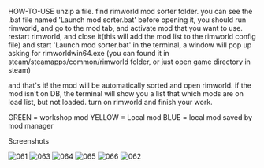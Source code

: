 HOW-TO-USE
unzip a file. find rimworld mod sorter folder.
you can see the .bat file named 'Launch mod sorter.bat'
before opening it, you should run rimworld, and go to the mod tab, and activate mod that you want to use.
restart rimworld, and close it(this will add the mod list to the rimworld config file)
and start 'Launch mod sorter.bat'
in the terminal, a window will pop up asking for rimworldwin64.exe
(you can found it in steam/steamapps/common/rimworld folder, or just open game directory in steam)

and that's it!
the mod will be automatically sorted and open rimworld.
if the mod isn't on DB, the terminal will show you a list that which mods are on load list, but not loaded. turn on rimworld and finish your work.

GREEN  = workshop mod
YELLOW = Local mod
BLUE = local mod saved by mod manager


Screenshots


![061](https://user-images.githubusercontent.com/46273764/51812240-099a9100-22f4-11e9-8d42-b66b18232ab3.jpg)
![063](https://user-images.githubusercontent.com/46273764/51812242-099a9100-22f4-11e9-84b0-21ea9e863b6b.jpg)
![064](https://user-images.githubusercontent.com/46273764/51812244-099a9100-22f4-11e9-8fae-d96c50badf1d.jpg)
![065](https://user-images.githubusercontent.com/46273764/51812245-099a9100-22f4-11e9-84fe-1c0bf5eea391.jpg)
![066](https://user-images.githubusercontent.com/46273764/51812247-0a332780-22f4-11e9-9b70-11f7569b3abb.jpg)
![062](https://user-images.githubusercontent.com/46273764/51812251-0c958180-22f4-11e9-9f80-e896e3de62d0.jpg)

